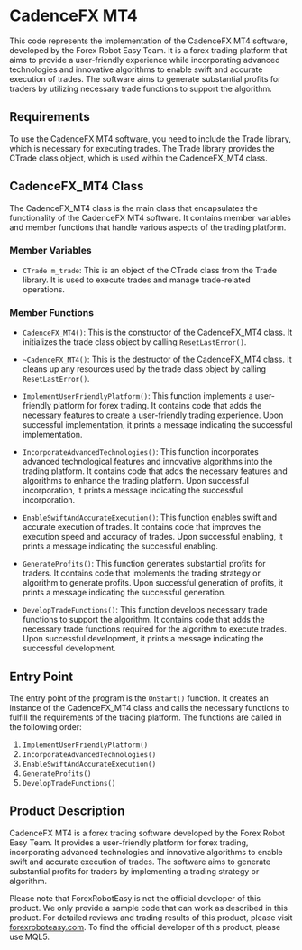 # CadenceFX MT4

This code represents the implementation of the CadenceFX MT4 software, developed by the Forex Robot Easy Team. It is a forex trading platform that aims to provide a user-friendly experience while incorporating advanced technologies and innovative algorithms to enable swift and accurate execution of trades. The software aims to generate substantial profits for traders by utilizing necessary trade functions to support the algorithm.

## Requirements

To use the CadenceFX MT4 software, you need to include the Trade library, which is necessary for executing trades. The Trade library provides the CTrade class object, which is used within the CadenceFX_MT4 class.

## CadenceFX_MT4 Class

The CadenceFX_MT4 class is the main class that encapsulates the functionality of the CadenceFX MT4 software. It contains member variables and member functions that handle various aspects of the trading platform.

### Member Variables

- `CTrade m_trade`: This is an object of the CTrade class from the Trade library. It is used to execute trades and manage trade-related operations.

### Member Functions

- `CadenceFX_MT4()`: This is the constructor of the CadenceFX_MT4 class. It initializes the trade class object by calling `ResetLastError()`.

- `~CadenceFX_MT4()`: This is the destructor of the CadenceFX_MT4 class. It cleans up any resources used by the trade class object by calling `ResetLastError()`.

- `ImplementUserFriendlyPlatform()`: This function implements a user-friendly platform for forex trading. It contains code that adds the necessary features to create a user-friendly trading experience. Upon successful implementation, it prints a message indicating the successful implementation.

- `IncorporateAdvancedTechnologies()`: This function incorporates advanced technological features and innovative algorithms into the trading platform. It contains code that adds the necessary features and algorithms to enhance the trading platform. Upon successful incorporation, it prints a message indicating the successful incorporation.

- `EnableSwiftAndAccurateExecution()`: This function enables swift and accurate execution of trades. It contains code that improves the execution speed and accuracy of trades. Upon successful enabling, it prints a message indicating the successful enabling.

- `GenerateProfits()`: This function generates substantial profits for traders. It contains code that implements the trading strategy or algorithm to generate profits. Upon successful generation of profits, it prints a message indicating the successful generation.

- `DevelopTradeFunctions()`: This function develops necessary trade functions to support the algorithm. It contains code that adds the necessary trade functions required for the algorithm to execute trades. Upon successful development, it prints a message indicating the successful development.

## Entry Point

The entry point of the program is the `OnStart()` function. It creates an instance of the CadenceFX_MT4 class and calls the necessary functions to fulfill the requirements of the trading platform. The functions are called in the following order:

1. `ImplementUserFriendlyPlatform()`
2. `IncorporateAdvancedTechnologies()`
3. `EnableSwiftAndAccurateExecution()`
4. `GenerateProfits()`
5. `DevelopTradeFunctions()`

## Product Description

CadenceFX MT4 is a forex trading software developed by the Forex Robot Easy Team. It provides a user-friendly platform for forex trading, incorporating advanced technologies and innovative algorithms to enable swift and accurate execution of trades. The software aims to generate substantial profits for traders by implementing a trading strategy or algorithm.

Please note that ForexRobotEasy is not the official developer of this product. We only provide a sample code that can work as described in this product. For detailed reviews and trading results of this product, please visit [forexroboteasy.com](https://forexroboteasy.com/forex-robot-review/cadencefx-mt4-software-unbiased-review-and-real-results/). To find the official developer of this product, please use MQL5.
